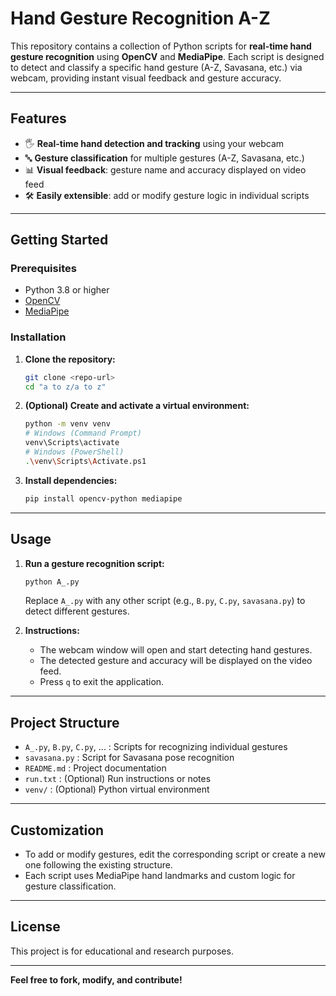 # Hand Gesture Recognition A-Z

This repository contains a collection of Python scripts for **real-time hand gesture recognition** using **OpenCV** and **MediaPipe**. Each script is designed to detect and classify a specific hand gesture (A-Z, Savasana, etc.) via webcam, providing instant visual feedback and gesture accuracy.

---

## Features

- 🖐️ **Real-time hand detection and tracking** using your webcam  
- 🔤 **Gesture classification** for multiple gestures (A-Z, Savasana, etc.)  
- 📊 **Visual feedback**: gesture name and accuracy displayed on video feed  
- 🛠️ **Easily extensible**: add or modify gesture logic in individual scripts

---

## Getting Started

### Prerequisites

- Python 3.8 or higher
- [OpenCV](https://pypi.org/project/opencv-python/)
- [MediaPipe](https://pypi.org/project/mediapipe/)

### Installation

1. **Clone the repository:**
   ```sh
   git clone <repo-url>
   cd "a to z/a to z"
   ```

2. **(Optional) Create and activate a virtual environment:**
   ```sh
   python -m venv venv
   # Windows (Command Prompt)
   venv\Scripts\activate
   # Windows (PowerShell)
   .\venv\Scripts\Activate.ps1
   ```

3. **Install dependencies:**
   ```sh
   pip install opencv-python mediapipe
   ```

---

## Usage

1. **Run a gesture recognition script:**
   ```sh
   python A_.py
   ```
   Replace `A_.py` with any other script (e.g., `B.py`, `C.py`, `savasana.py`) to detect different gestures.

2. **Instructions:**
   - The webcam window will open and start detecting hand gestures.
   - The detected gesture and accuracy will be displayed on the video feed.
   - Press `q` to exit the application.

---

## Project Structure

- `A_.py`, `B.py`, `C.py`, ... : Scripts for recognizing individual gestures
- `savasana.py` : Script for Savasana pose recognition
- `README.md` : Project documentation
- `run.txt` : (Optional) Run instructions or notes
- `venv/` : (Optional) Python virtual environment

---

## Customization

- To add or modify gestures, edit the corresponding script or create a new one following the existing structure.
- Each script uses MediaPipe hand landmarks and custom logic for gesture classification.

---

## License

This project is for educational and research purposes.

---

**Feel free to fork, modify, and contribute!**

